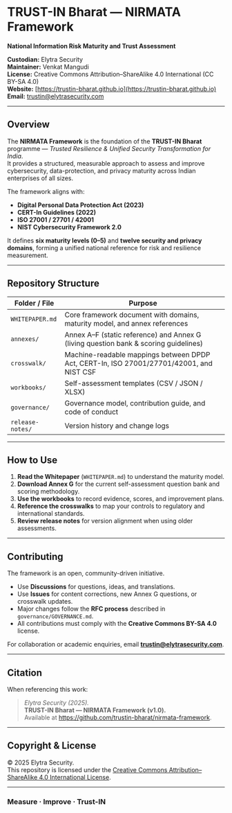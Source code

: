 # TRUST-IN Bharat — NIRMATA Framework  
**National Information Risk Maturity and Trust Assessment**

**Custodian:** Elytra Security  
**Maintainer:** Venkat Mangudi  
**License:** Creative Commons Attribution–ShareAlike 4.0 International (CC BY-SA 4.0)  
**Website:** [https://trustin-bharat.github.io](https://trustin-bharat.github.io)  
**Email:** trustin@elytrasecurity.com  

---

## Overview
The **NIRMATA Framework** is the foundation of the **TRUST-IN Bharat** programme — *Trusted Resilience & Unified Security Transformation for India*.  
It provides a structured, measurable approach to assess and improve cybersecurity, data-protection, and privacy maturity across Indian enterprises of all sizes.

The framework aligns with:
- **Digital Personal Data Protection Act (2023)**
- **CERT-In Guidelines (2022)**
- **ISO 27001 / 27701 / 42001**
- **NIST Cybersecurity Framework 2.0**

It defines **six maturity levels (0–5)** and **twelve security and privacy domains**, forming a unified national reference for risk and resilience measurement.

---

## Repository Structure
| Folder / File | Purpose |
|----------------|----------|
| `WHITEPAPER.md` | Core framework document with domains, maturity model, and annex references |
| `annexes/` | Annex A–F (static reference) and Annex G (living question bank & scoring guidelines) |
| `crosswalk/` | Machine-readable mappings between DPDP Act, CERT-In, ISO 27001/27701/42001, and NIST CSF |
| `workbooks/` | Self-assessment templates (CSV / JSON / XLSX) |
| `governance/` | Governance model, contribution guide, and code of conduct |
| `release-notes/` | Version history and change logs |

---

## How to Use
1. **Read the Whitepaper** (`WHITEPAPER.md`) to understand the maturity model.  
2. **Download Annex G** for the current self-assessment question bank and scoring methodology.  
3. **Use the workbooks** to record evidence, scores, and improvement plans.  
4. **Reference the crosswalks** to map your controls to regulatory and international standards.  
5. **Review release notes** for version alignment when using older assessments.

---

## Contributing
The framework is an open, community-driven initiative.  
- Use **Discussions** for questions, ideas, and translations.  
- Use **Issues** for content corrections, new Annex G questions, or crosswalk updates.  
- Major changes follow the **RFC process** described in `governance/GOVERNANCE.md`.  
- All contributions must comply with the **Creative Commons BY-SA 4.0** license.

For collaboration or academic enquiries, email **trustin@elytrasecurity.com**.

---

## Citation
When referencing this work:

> *Elytra Security (2025).*  
> **TRUST-IN Bharat — NIRMATA Framework (v1.0).**  
> Available at <https://github.com/trustin-bharat/nirmata-framework>.

---

## Copyright & License
© 2025 Elytra Security.  
This repository is licensed under the [Creative Commons Attribution–ShareAlike 4.0 International License](LICENSE.md).

---

### Measure · Improve · Trust-IN
